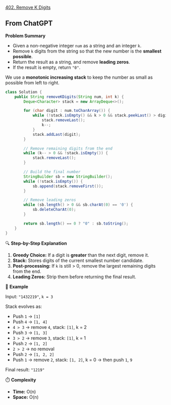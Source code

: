 [402. Remove K Digits](https://leetcode.com/problems/remove-k-digits/description/)


## From ChatGPT
**Problem Summary**
* Given a non-negative integer `num` as a string and an integer `k`.
* Remove `k` digits from the string so that the new number is the **smallest possible**.
* Return the result as a string, and remove **leading zeros**.
* If the result is empty, return `"0"`.

We use a **monotonic increasing stack** to keep the number as small as possible from left to right.
```java
class Solution {
    public String removeKDigits(String num, int k) {
        Deque<Character> stack = new ArrayDeque<>();

        for (char digit : num.toCharArray()) {
            while (!stack.isEmpty() && k > 0 && stack.peekLast() > digit) {
                stack.removeLast();
                k--;
            }
            stack.addLast(digit);
        }

        // Remove remaining digits from the end
        while (k-- > 0 && !stack.isEmpty()) {
            stack.removeLast();
        }

        // Build the final number
        StringBuilder sb = new StringBuilder();
        while (!stack.isEmpty()) {
            sb.append(stack.removeFirst());
        }

        // Remove leading zeros
        while (sb.length() > 0 && sb.charAt(0) == '0') {
            sb.deleteCharAt(0);
        }

        return sb.length() == 0 ? "0" : sb.toString();
    }
}
```

🔍 **Step-by-Step Explanation**
1. **Greedy Choice:** If a digit is **greater** than the next digit, remove it.
2. **Stack:** Stores digits of the current smallest number candidate.
3. **Post-processing:** If `k` is still > 0, remove the largest remaining digits from the end.
4. **Leading Zeros:** Strip them before returning the final result.

🧠 **Example**

Input: `"1432219"`, `k = 3`

Stack evolves as:

* Push `1` → `[1]`
* Push `4` → `[1, 4]`
* `4 > 3` → remove `4`, stack: `[1]`, k = 2
* Push `3` → `[1, 3]`
* `3 > 2` → remove `3`, stack: `[1]`, k = 1
* Push `2` → `[1, 2]`
* `2 > 2` → no removal
* Push `2` → `[1, 2, 2]`
* Push `1` → remove `2`, stack: `[1, 2]`, k = 0 → then push `1`, `9`

Final result: `"1219"`

⏱️ **Complexity**

* **Time:** O(n)
* **Space:** O(n)
